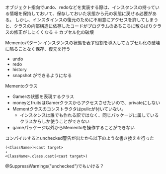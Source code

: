 オブジェクト指向でundo、redoなどを実装する際は、インスタンスの持っている情報を保持しておいて、保存しておいた状態から元の状態に戻せる必要がある。
しかし、インスタインスの復元のために不用意にアクセスを許してしまうと、クラスの内部構造に依存したコードがプログラムのあちこちに散らばりクラスの修正がしにくくなる
↓
カプセル化の破壊

Mementoパターン
インスタンスの状態を表す役割を導入してカプセル化の破壊に陥ることなく保存、復元を行う

- undo
- redo
- history
- snapshot
ができるようになる


Mementoクラス
- Gamerの状態を表現するクラス
- moneyとfruitsはGamerクラスからアクセスさせたいので、privateにしない
- Mementクラスのコンストラクタはpulicが付いていない。
  - インスタンスは誰でも作れる訳ではなく、同じパッケージに属しているクラスからしか使うことができない
- gameパッケージ以外からMementoを操作することができない


コンパイルするとunchecked警告が出たから以下のような書き換えを行った
```
(<ClassName>)<cast target>
↓
<ClassName>.class.cast(<cast target>)
```
@SuppressWarnings("unchecked")でもいける？
